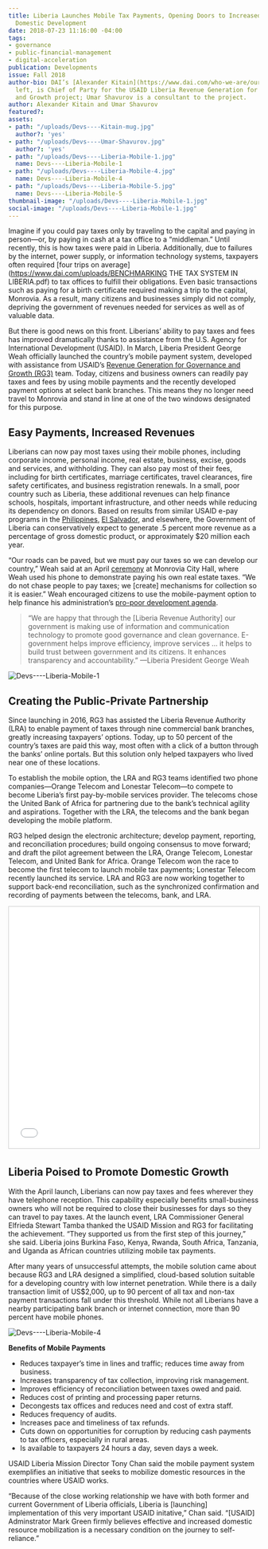 ```yaml
---
title: Liberia Launches Mobile Tax Payments, Opening Doors to Increased Revenue for
  Domestic Development
date: 2018-07-23 11:16:00 -04:00
tags:
- governance
- public-financial-management
- digital-acceleration
publication: Developments
issue: Fall 2018
author-bio: DAI’s [Alexander Kitain](https://www.dai.com/who-we-are/our-team/alexander-kitain),
  left, is Chief of Party for the USAID Liberia Revenue Generation for Governance
  and Growth project; Umar Shavurov is a consultant to the project.
author: Alexander Kitain and Umar Shavurov
featured?: 
assets:
- path: "/uploads/Devs----Kitain-mug.jpg"
  author?: 'yes'
- path: "/uploads/Devs----Umar-Shavurov.jpg"
  author?: 'yes'
- path: "/uploads/Devs----Liberia-Mobile-1.jpg"
  name: Devs----Liberia-Mobile-1
- path: "/uploads/Devs----Liberia-Mobile-4.jpg"
  name: Devs----Liberia-Mobile-4
- path: "/uploads/Devs----Liberia-Mobile-5.jpg"
  name: Devs----Liberia-Mobile-5
thumbnail-image: "/uploads/Devs----Liberia-Mobile-1.jpg"
social-image: "/uploads/Devs----Liberia-Mobile-1.jpg"
---
```


Imagine if you could pay taxes only by traveling to the capital and paying in person—or, by paying in cash at a tax office to a “middleman.” Until recently, this is how taxes were paid in Liberia. Additionally, due to failures by the internet, power supply, or information technology systems, taxpayers often required [four trips on average](https://www.dai.com/uploads/BENCHMARKING THE TAX SYSTEM IN LIBERIA.pdf) to tax offices to fulfill their obligations. Even basic transactions such as paying for a birth certificate required making a trip to the capital, Monrovia. As a result, many citizens and businesses simply did not comply, depriving the government of revenues needed for services as well as of valuable data.




But there is good news on this front. Liberians’ ability to pay taxes and fees has improved dramatically thanks to assistance from the U.S. Agency for International Development (USAID).
In March, Liberia President George Weah officially launched the country’s mobile payment system, developed with assistance from USAID’s [Revenue Generation for Governance and Growth (RG3)](https://www.dai.com/our-work/projects/liberia-revenue-generation-governance-and-growth-rg3) team. Today, citizens and business owners can readily pay taxes and fees by using mobile payments and the recently developed payment options at select bank branches. This means they no longer need travel to Monrovia and stand in line at one of the two windows designated for this purpose. 

<script id="infogram_0_d84abe0a-7392-4db7-a41d-ebfdb78fb652" title="Liberia Test" src="https://e.infogram.com/js/dist/embed.js?IkY" type="text/javascript"></script>

## Easy Payments, Increased Revenues

Liberians can now pay most taxes using their mobile phones, including corporate income, personal income, real estate, business, excise, goods and services, and withholding. They can also pay most of their fees, including for birth certificates, marriage certificates, travel clearances, fire safety certificates, and business registration renewals. In a small, poor country such as Liberia, these additional revenues can help finance schools, hospitals, important infrastructure, and other needs while reducing its dependency on donors. Based on results from similar USAID e-pay programs in the [Philippines](http://dai-global-developments.com/articles/philippines-increases-tax-collections-by-11-billion-year-over-yearwithout-raising-rates/), [El Salvador](http://dai-global-developments.com/articles/long-term-fiscal-reform-takes-root-in-el-salvador-and-elsewhere/), and elsewhere, the Government of Liberia can conservatively expect to generate .5 percent more revenue as a percentage of gross domestic product, or approximately $20 million each year.

“Our roads can be paved, but we must pay our taxes so we can develop our country,” Weah said at an April [ceremony](https://www.liberianobserver.com/news/pay-your-taxes-to-develop-our-country/) at Monrovia City Hall, where Weah used his phone to demonstrate paying his own real estate taxes. “We do not chase people to pay taxes; we [create] mechanisms for collection so it is easier.” Weah encouraged citizens to use the mobile-payment option to help finance his administration’s [pro-poor development agenda](https://www.mfdp.gov.lr/index.php/media-center/press-releases/545-government-expands-consultations-for-pro-poor-development-agenda-as-minister-tweah-and-team-hold-talks-in-us-with-liberian-community).

> “We are happy that through the [Liberia Revenue Authority] our government is making use of information and communication technology to promote good governance and clean governance. E-government helps improve efficiency, improve services … it helps to build trust between government and its citizens. It enhances transparency and accountability.”
—Liberia President George Weah 

![Devs----Liberia-Mobile-1](/uploads/Devs----Liberia-Mobile-1.jpg "Liberia President George Weah, left, shakes hands with DAI's Alexander Kitain during the mobile payments launch event.") 

## Creating the Public-Private Partnership

Since launching in 2016, RG3 has assisted the Liberia Revenue Authority (LRA) to enable payment of taxes through nine commercial bank branches, greatly increasing taxpayers’ options. Today, up to 50 percent of the country’s taxes are paid this way, most often with a click of a button through the banks’ online portals. But this solution only helped taxpayers who lived near one of these locations. 

To establish the mobile option, the LRA and RG3 teams identified two phone companies—Orange Telecom and Lonestar Telecom—to compete to become Liberia’s first pay-by-mobile services provider. The telecoms chose the United Bank of Africa for partnering due to the bank’s technical agility and aspirations. Together with the LRA, the telecoms and the bank began developing the mobile platform.

RG3 helped design the electronic architecture; develop payment, reporting, and reconciliation procedures; build ongoing consensus to move forward; and draft the pilot agreement between the LRA, Orange Telecom, Lonestar Telecom, and United Bank for Africa. Orange Telecom won the race to become the first telecom to launch mobile tax payments; Lonestar Telecom recently launched its service. LRA and RG3 are now working together to support back-end reconciliation, such as the synchronized confirmation and recording of payments between the telecoms, bank, and LRA.

<iframe src="//www.slideshare.net/slideshow/embed_code/key/ckx1J2EkusoSwc" width="595" height="485" frameborder="0" marginwidth="0" marginheight="0" scrolling="no" style="border:1px solid #CCC; border-width:1px; margin-bottom:5px; max-width: 100%;" allowfullscreen> </iframe>

## Liberia Poised to Promote Domestic Growth 

With the April launch, Liberians can now pay taxes and fees wherever they have telephone reception. This capability especially benefits small-business owners who will not be required to close their businesses for days so they can travel to pay taxes. 
At the launch event, LRA Commissioner General Elfrieda Stewart Tamba thanked the USAID Mission and RG3 for facilitating the achievement. “They supported us from the first step of this journey,” she said. Liberia joins Burkina Faso, Kenya, Rwanda, South Africa, Tanzania, and Uganda as African countries utilizing mobile tax payments. 

After many years of unsuccessful attempts, the mobile solution came about because RG3 and LRA designed a simplified, cloud-based solution suitable for a developing country with low internet penetration. While there is a daily transaction limit of US$2,000, up to 90 percent of all tax and non-tax payment transactions fall under this threshold. While not all Liberians have a nearby participating bank branch or internet connection, more than 90 percent have mobile phones.

![Devs----Liberia-Mobile-4](/uploads/Devs----Liberia-Mobile-4.jpg "Liberia President George Weah, right, demonstrates using his mobile phone to pay property taxes. U.S. Agency for International Development Liberia Mission Director Tony Chan is seated right.")
<aside>
<p><strong>Benefits of Mobile Payments</strong></p>
<ul>
<li>Reduces taxpayer’s time in lines and traffic; reduces time away from business.</li>
<li>Increases transparency of tax collection, improving risk management.</li>
<li>Improves efficiency of reconciliation between taxes owed and paid.</li>
<li>Reduces cost of printing and processing paper returns.</li>
<li>Decongests tax offices and reduces need and cost of extra staff.</li>
<li>Reduces frequency of audits.</li>
<li>Increases pace and timeliness of tax refunds.</li>
<li>Cuts down on opportunities for corruption by reducing cash payments to tax officers, especially in rural areas.</li>
<li>Is available to taxpayers 24 hours a day, seven days a week.</li>
</ul>
</aside>

USAID Liberia Mission Director Tony Chan said the mobile payment system exemplifies an initiative that seeks to mobilize domestic resources in the countries where USAID works.

“Because of the close working relationship we have with both former and current Government of Liberia officials, Liberia is [launching] implementation of this very important USAID initative,” Chan said. “[USAID] Adminstrator Mark Green firmly believes effective and increased domestic resource mobilization is a necessary condition on the journey to self-reliance.”

